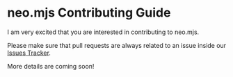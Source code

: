 # neo.mjs Contributing Guide

I am very excited that you are interested in contributing to neo.mjs.

Please make sure that pull requests are always related to an issue inside our <a href="../../issues">Issues Tracker</a>.

More details are coming soon!